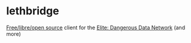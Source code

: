 # lethbridge

[Free/libre/open source](LICENSE) client for the [Elite: Dangerous Data Network](https://github.com/EDSM-NET/EDDN/wiki) (and more)
